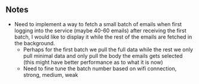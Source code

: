 ## Notes

* Need to implement a way to fetch a small batch of emails when first logging into the service (maybe 40-60 emails) 
after receiving the first batch, I would like to display it while the rest of the emails are fetched in the background.
    * Perhaps for the first batch we pull the full data while the rest we only pull minimal data and only pull the body 
  the emails gets selected (this might have better performance as to what it is now)
    * Need to fine tune the batch number based on wifi connection, strong, medium, weak